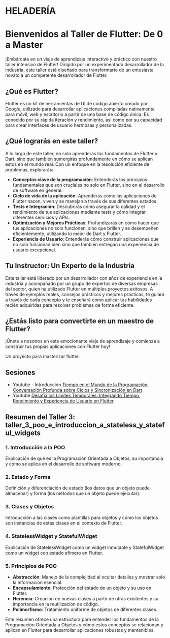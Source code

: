 # HELADERÍA
# Bienvenidos al Taller de Flutter: De 0 a Master

¡Embárcate en un viaje de aprendizaje interactivo y práctico con nuestro taller intensivo de Flutter! Dirigido por un experimentado desarrollador de la industria, este taller está diseñado para transformarte de un entusiasta novato a un competente desarrollador de Flutter.

## ¿Qué es Flutter?

Flutter es un kit de herramientas de UI de código abierto creado por Google, utilizado para desarrollar aplicaciones compiladas nativamente para móvil, web y escritorio a partir de una base de código única. Es conocido por su rápida iteración y rendimiento, así como por su capacidad para crear interfaces de usuario hermosas y personalizadas.

## ¿Qué lograrás en este taller?

A lo largo de este taller, no solo aprenderás los fundamentos de Flutter y Dart, sino que también sumergirás profundamente en cómo se aplican estos en el mundo real. Con un enfoque en la resolución eficiente de problemas, explorarás:

- **Conceptos clave de la programación**: Entenderás los principios fundamentales que son cruciales no solo en Flutter, sino en el desarrollo de software en general.
- **Ciclo de vida de la aplicación**: Aprenderás cómo las aplicaciones de Flutter nacen, viven y se manejan a través de sus diferentes estados.
- **Tests e Integración**: Descubrirás cómo asegurar la calidad y el rendimiento de tus aplicaciones mediante tests y cómo integrar diferentes servicios y APIs.
- **Optimización y Mejores Prácticas**: Profundizarás en cómo hacer que tus aplicaciones no solo funcionen, sino que brillen y se desempeñen eficientemente, utilizando lo mejor de Dart y Flutter.
- **Experiencia de Usuario**: Entenderás cómo construir aplicaciones que no solo funcionan bien sino que también entregan una experiencia de usuario excepcional.

## Tu Instructor: Un Experto de la Industria

Este taller está liderado por un desarrollador con años de experiencia en la industria y acompañado por un grupo de expertos de diversas empresas del sector, quien ha utilizado Flutter en múltiples proyectos exitosos. A través de ejemplos reales, consejos prácticos y mejores prácticas, te guiará a través de cada concepto y te enseñará cómo aplicar tus habilidades recién adquiridas para resolver problemas de forma eficiente.

## ¿Estás listo para convertirte en un maestro de Flutter?

¡Únete a nosotros en este emocionante viaje de aprendizaje y comienza a construir tus propias aplicaciones con Flutter hoy!


Un proyecto para masterizar flutter.

## Sesiones

* Youtube - Introducción [Tiempo en el Mundo de la Programación: Conversación Profunda sobre Ciclos y Sincronización en Dart](https://youtu.be/unjSd9Uv7Qg)
* Youtube [Desafia los Límites Temporales: Integrando Tiempo, Rendimiento y Experiencia de Usuario en Flutter](https://www.youtube.com/watch?v=r10Dd4b-23s)



## Resumen del Taller 3: taller_3_poo_e_introduccion_a_stateless_y_stateful_widgets

### 1. **Introducción a la POO**
Explicación de qué es la Programación Orientada a Objetos, su importancia y cómo se aplica en el desarrollo de software moderno.

### 2. **Estado y Forma**
Definición y diferenciación de estado (los datos que un objeto puede almacenar) y forma (los métodos que un objeto puede ejecutar).

### 3. **Clases y Objetos**
Introducción a las clases como plantillas para objetos y cómo los objetos son instancias de estas clases en el contexto de Flutter.

### 4. **StatelessWidget y StatefulWidget**
Explicación de StatelessWidget como un widget inmutable y StatefulWidget como un widget con estado efímero en Flutter.

### 5. **Principios de POO**
- **Abstracción**: Manejo de la complejidad al ocultar detalles y mostrar solo la información esencial.
- **Encapsulamiento**: Protección del estado de un objeto y su uso en Flutter.
- **Herencia**: Creación de nuevas clases a partir de otras existentes y su importancia en la reutilización de código.
- **Polimorfismo**: Tratamiento uniforme de objetos de diferentes clases.

Este resumen ofrece una estructura para entender los fundamentos de la Programación Orientada a Objetos y cómo estos conceptos se relacionan y aplican en Flutter para desarrollar aplicaciones robustas y mantenibles.
